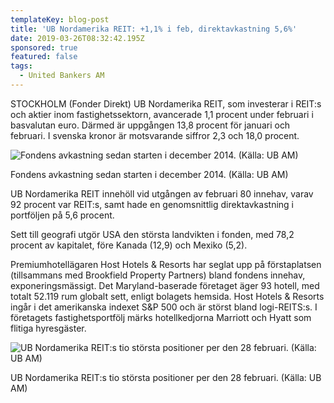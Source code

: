 ```yaml
---
templateKey: blog-post
title: 'UB Nordamerika REIT: +1,1% i feb, direktavkastning 5,6%'
date: 2019-03-26T08:32:42.195Z
sponsored: true
featured: false
tags:
  - United Bankers AM
---
```

STOCKHOLM (Fonder Direkt) UB Nordamerika REIT, som investerar i REIT:s och aktier inom fastighetssektorn, avancerade 1,1 procent under februari i basvalutan euro. Därmed är uppgången 13,8 procent för januari och februari. I svenska kronor är motsvarande siffror 2,3 och 18,0 procent.

![Fondens avkastning sedan starten i december 2014. (Källa: UB AM)](/img/ub26mar.png)

<span class="image-caption">Fondens avkastning sedan starten i december 2014. (Källa: UB AM)</span>

UB Nordamerika REIT innehöll vid utgången av februari 80 innehav, varav 92 procent var REIT:s, samt hade en genomsnittlig direktavkastning i portföljen på 5,6 procent.



Sett till geografi utgör USA den största landvikten i fonden, med 78,2 procent av kapitalet, före Kanada (12,9) och Mexiko (5,2).



Premiumhotellägaren Host Hotels & Resorts har seglat upp på förstaplatsen (tillsammans med Brookfield Property Partners) bland fondens innehav, exponeringsmässigt. Det Maryland-baserade företaget äger 93 hotell, med totalt 52.119 rum globalt sett, enligt bolagets hemsida. Host Hotels & Resorts ingår i det amerikanska indexet S&P 500 och är störst bland logi-REITS:s. I företagets fastighetsportfölj märks hotellkedjorna Marriott och Hyatt som flitiga hyresgäster.

![UB Nordamerika REIT:s tio största positioner per den 28 februari. (Källa: UB AM)](/img/ub26mar2.png)

<span class="image-caption">UB Nordamerika REIT:s tio största positioner per den 28 februari. (Källa: UB AM)</span>
